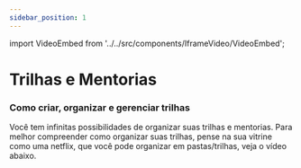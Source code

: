 ```yaml
---
sidebar_position: 1
---
```


import VideoEmbed from '../../src/components/IframeVideo/VideoEmbed';

# Trilhas e Mentorias

### Como criar, organizar e gerenciar trilhas
Você tem infinitas possibilidades de organizar suas trilhas e mentorias. Para melhor compreender como organizar suas trilhas, pense na sua vitrine como uma netflix, que você pode organizar em pastas/trilhas, veja o vídeo abaixo.

<VideoEmbed
  src="https://player.scaleup.com.br/embed/1bc43de3db5d0c6ff3a2643fdcba04d27f1ce2f9"
  title="Organização e Visibilidade de Produtos em Trilhas 🛒"
/>